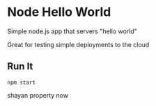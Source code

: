 # Node Hello World

Simple node.js app that servers "hello world"

Great for testing simple deployments to the cloud

## Run It

`npm start`

shayan property now
